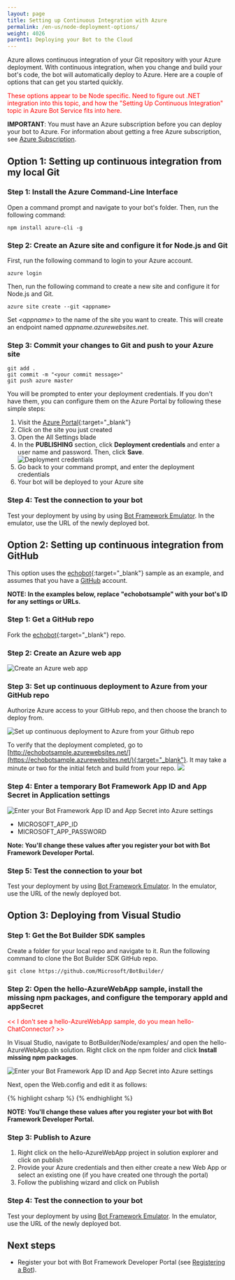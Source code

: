 ```yaml
---
layout: page
title: Setting up Continuous Integration with Azure
permalink: /en-us/node-deployment-options/
weight: 4026
parent1: Deploying your Bot to the Cloud
---
```



Azure allows continuous integration of your Git repository with your Azure deployment. With continuous integration, when you change and build your bot's code, the bot will automatically deploy to Azure. Here are a couple of options that can get you started quickly.

<span style="color:red">These options appear to be Node specific. Need to figure out .NET integration into this topic, and how the "Setting Up Continuous Integration" topic in Azure Bot Service fits into here.</span>

<div class="docs-text-note"><strong>IMPORTANT</strong>: You must have an Azure subscription before you can deploy your bot to Azure. For information about getting a free Azure subscription, see <a href="https://azure.microsoft.com/en-us/free/" target="_blank">Azure Subscription</a>.</div>


## Option 1: Setting up continuous integration from my local Git

### Step 1: Install the Azure Command-Line Interface

Open a command prompt and navigate to your bot's folder. Then, run the following command:

```
npm install azure-cli -g
```

### Step 2: Create an Azure site and configure it for Node.js and Git

First, run the following command to login to your Azure account.

```
azure login
```

Then, run the following command to create a new site and configure it for Node.js and Git.

    azure site create --git <appname>

Set *\<appname\>* to the name of the site you want to create. This will create an endpoint named  *appname.azurewebsites.net*.

### Step 3: Commit your changes to Git and push to your Azure site

    git add .
    git commit -m "<your commit message>"
    git push azure master

You will be prompted to enter your deployment credentials. If you don't have them, you can configure them on the Azure Portal by following these simple steps:

1. Visit the [Azure Portal](http://portal.azure.com/){:target="_blank"}
2. Click on the site you just created
3. Open the All Settings blade
4. In the **PUBLISHING** section, click **Deployment credentials** and enter a user name and password. Then, click **Save**.  
![Deployment credentials](/en-us/images/builder/publishing-your-bot-deployment-credentials.png)
5. Go back to your command prompt, and enter the deployment credentials
6. Your bot will be deployed to your Azure site

### Step 4: Test the connection to your bot

Test your deployment by using by using [Bot Framework Emulator](/en-us/emulator/). In the emulator, use the URL of the newly deployed bot. 

## Option 2: Setting up continuous integration from GitHub

This option uses the [echobot](https://github.com/fuselabs/echobot){:target="_blank"} sample as an example, and assumes that you have a [GitHub](http://github.com) account.

**NOTE: In the examples below, replace "echobotsample" with your bot's ID for any settings or URLs.**

### Step 1: Get a GitHub repo

Fork the [echobot](https://github.com/fuselabs/echobot){:target="_blank"} repo.

### Step 2: Create an Azure web app

![Create an Azure web app](/en-us/images/builder/azure-create-webapp.png?raw=true)

### Step 3: Set up continuous deployment to Azure from your GitHub repo

Authorize Azure access to your GitHub repo, and then choose the branch to deploy from.

![Set up continuous deployment to Azure from your Github repo](/en-us/images/builder/azure-deployment.png?raw=true)

To verify that the deployment completed, go to [http://echobotsample.azurewebsites.net/](https://echobotsample.azurewebsites.net/){:target="_blank"}. It may take a minute or two for the initial fetch and build from your repo.
![](/en-us/images/builder/azure-browse.png?raw=true)

### Step 4: Enter a temporary Bot Framework App ID and App Secret in Application settings

![Enter your Bot Framework App ID and App Secret into Azure settings](/en-us/images/builder/azure-secrets.png?raw=true)

* MICROSOFT_APP_ID
* MICROSOFT_APP_PASSWORD

**Note: You'll change these values after you register your bot with Bot Framework Developer Portal.**

### Step 5: Test the connection to your bot

Test your deployment by using [Bot Framework Emulator](/en-us/emulator/). In the emulator, use the URL of the newly deployed bot. 

## Option 3: Deploying from Visual Studio

### Step 1: Get the Bot Builder SDK samples

Create a folder for your local repo and navigate to it. Run the following command to clone the Bot Builder SDK GitHub repo.

```
git clone https://github.com/Microsoft/BotBuilder/
```

### Step 2: Open the hello-AzureWebApp sample, install the missing npm packages, and configure the temporary appId and appSecret

<span style="color:red"><< I don't see a hello-AzureWebApp sample, do you mean hello-ChatConnector? >></span>

In Visual Studio, navigate to BotBuilder/Node/examples/ and open the hello-AzureWebApp.sln solution. Right click on the npm folder and click **Install missing npm packages**.

![Enter your Bot Framework App ID and App Secret into Azure settings](/en-us/images/builder/publishing-your-bot-install-npm.png)

Next, open the Web.config and edit it as follows:

{% highlight csharp %}
  <appSettings>
    <add key="BOTFRAMEWORK_APPID" value="appid" />
    <add key="BOTFRAMEWORK_APPSECRET" value="appsecret" />
  </appSettings>
{% endhighlight %}

**NOTE: You'll change these values after you register your bot with Bot Framework Developer Portal.**

### Step 3: Publish to Azure

1. Right click on the hello-AzureWebApp project in solution explorer and click on publish
2. Provide your Azure credentials and then either create a new Web App or select an existing one (if you have created one through the portal)
3. Follow the publishing wizard and click on Publish

### Step 4: Test the connection to your bot

Test your deployment by using [Bot Framework Emulator](/en-us/emulator/). In the emulator, use the URL of the newly deployed bot. 

## Next steps

* Register your bot with Bot Framework Developer Portal (see [Registering a Bot](/en-us/registration)). 
